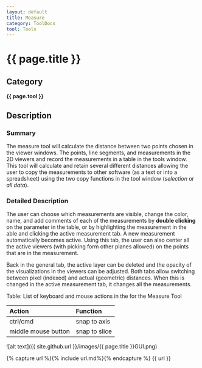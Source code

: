 ```yaml
---
layout: default
title: Measure
category: ToolDocs 
tool: Tools
---
```


# {{ page.title }} 

## Category

**{{ page.tool }}**

## Description

### Summary

The measure tool will calculate the distance between two points chosen in the viewer windows. The points, line segments, and measurements in the 2D viewers and record the measurements in a table in the tools window. This tool will calculate and retain several different distances allowing the user to copy the measurements to other software (as a text or into a spreadsheet) using the two copy functions in the tool window (*selection* or *all data*).

### Detailed Description

The user can choose which measurements are visible, change the color, name, and add comments of each of the measurements by **double clicking** on the parameter in the table, or by highlighting the measurement in the able and clicking the active measurement tab. A new measurement automatically becomes active. Using this tab, the user can also center all the active viewers (with picking form other planes allowed) on the points that are in the measurement.

Back in the general tab, the active layer can be deleted and the opacity of the visualizations in the viewers can be adjusted. Both tabs allow switching between pixel (indexed) and actual (geometric) distances. When this is changed in the active measurement tab, it changes all the measurements.

Table: List of keyboard and mouse actions in the for the Measure Tool

| Action              | Function      |
| :------------------ | :------------ |
| ctrl/cmd            | snap to axis  |
| middle mouse button | snap to slice |

![alt text]({{ site.github.url }}/images/{{ page.title }}GUI.png)

{% capture url %}{% include url.md%}{% endcapture %}
{{ url }}

